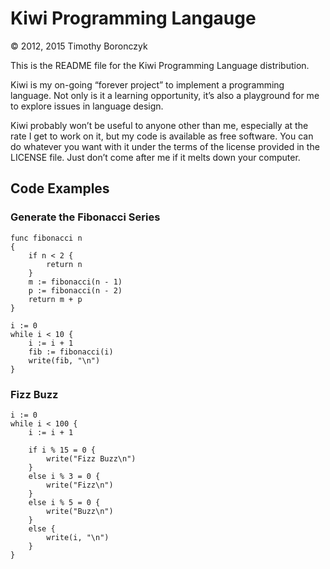# Kiwi Programming Langauge

© 2012, 2015 Timothy Boronczyk

This is the README file for the Kiwi Programming Language distribution.

Kiwi is my on-going “forever project” to implement a programming language. Not
only is it a learning opportunity, it’s also a playground for me to explore
issues in language design.

Kiwi probably won’t be useful to anyone other than me, especially at the rate I
get to work on it, but my code is available as free software. You can do
whatever you want with it under the terms of the license provided in the
LICENSE file. Just don’t come after me if it melts down your computer.

## Code Examples

### Generate the Fibonacci Series

    func fibonacci n
    { 
        if n < 2 { 
            return n
        } 
        m := fibonacci(n - 1)
        p := fibonacci(n - 2)
        return m + p
    }

    i := 0
    while i < 10 { 
        i := i + 1
        fib := fibonacci(i)
        write(fib, "\n")
    }

### Fizz Buzz

    i := 0
    while i < 100 {
        i := i + 1
    
        if i % 15 = 0 {
            write("Fizz Buzz\n")
        }
        else i % 3 = 0 {
            write("Fizz\n")
        }
        else i % 5 = 0 {
            write("Buzz\n")
        }
        else {
            write(i, "\n")
        }
    }
